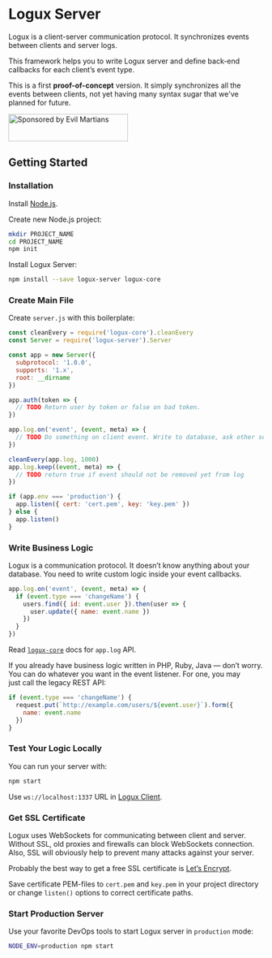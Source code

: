 # Logux Server

Logux is a client-server communication protocol. It synchronizes events
between clients and server logs.

This framework helps you to write Logux server and define back-end callbacks
for each client’s event type.

This is a first **proof-of-concept** version. It simply synchronizes all the events between
clients, not yet having many syntax sugar that we've planned for future.

<a href="https://evilmartians.com/?utm_source=logux-server">
  <img src="https://evilmartians.com/badges/sponsored-by-evil-martians.svg"
       alt="Sponsored by Evil Martians" width="236" height="54">
</a>


## Getting Started


### Installation

Install [Node.js](https://nodejs.org/en/download/).

Create new Node.js project:

```sh
mkdir PROJECT_NAME
cd PROJECT_NAME
npm init
```

Install Logux Server:

```sh
npm install --save logux-server logux-core
```


### Create Main File

Create `server.js` with this boilerplate:

```js
const cleanEvery = require('logux-core').cleanEvery
const Server = require('logux-server').Server

const app = new Server({
  subprotocol: '1.0.0',
  supports: '1.x',
  root: __dirname
})

app.auth(token => {
  // TODO Return user by token or false on bad token.
})

app.log.on('event', (event, meta) => {
  // TODO Do something on client event. Write to database, ask other service.
})

cleanEvery(app.log, 1000)
app.log.keep((event, meta) => {
  // TODO return true if event should not be removed yet from log
})

if (app.env === 'production') {
  app.listen({ cert: 'cert.pem', key: 'key.pem' })
} else {
  app.listen()
}
```


### Write Business Logic

Logux is a communication protocol. It doesn’t know anything about your database.
You need to write custom logic inside your event callbacks.

```js
app.log.on('event', (event, meta) => {
  if (event.type === 'changeName') {
    users.find({ id: event.user }).then(user => {
      user.update({ name: event.name })
    })
  }
})
```

Read [`logux-core`] docs for `app.log` API.

If you already have business logic written in PHP, Ruby, Java — don’t worry.
You can do whatever you want in the event listener. For one, you may just call the legacy REST API:

```js
if (event.type === 'changeName') {
  request.put(`http://example.com/users/${event.user}`).form({
    name: event.name
  })
}
```

[`logux-core`]: https://github.com/logux/logux-core


### Test Your Logic Locally

You can run your server with:

```sh
npm start
```

Use `ws://localhost:1337` URL in [Logux Client].

[Logux Client]: https://github.com/logux/logux-client


### Get SSL Certificate

Logux uses WebSockets for communicating between client and server.
Without SSL, old proxies and firewalls can block WebSockets connection.
Also, SSL will obviously help to prevent many attacks against your server.

Probably the best way to get a free SSL certificate is [Let’s Encrypt].

Save certificate PEM-files to `cert.pem` and `key.pem` in your project directory
or change `listen()` options to correct certificate paths.

[Let’s Encrypt]: https://letsencrypt.org/


### Start Production Server

Use your favorite DevOps tools to start Logux server in `production` mode:

```sh
NODE_ENV=production npm start
```

